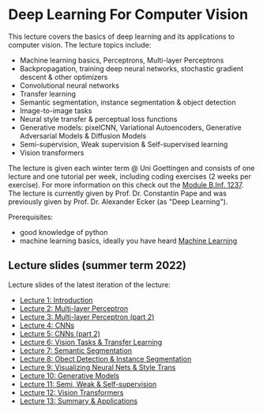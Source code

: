 # Deep Learning For Computer Vision

This lecture covers the basics of deep learning and its applications to computer vision. The lecture topics include:
- Machine learning basics, Perceptrons, Multi-layer Perceptrons
- Backpropagation, training deep neural networks, stochastic gradient descent & other optimizers
- Convolutional neural networks
- Transfer learning
- Semantic segmentation, instance segmentation & object detection
- Image-to-image tasks
- Neural style transfer & perceptual loss functions
- Generative models: pixelCNN, Variational Autoencoders, Generative Adversarial Models & Diffusion Models
- Semi-supervision, Weak supervision & Self-supervised learning
- Vision transformers

The lecture is given each winter term @ Uni Goettingen and consists of one lecture and one tutorial per week, including coding exercises (2 weeks per exercise). For more information on this check out the [Module B.Inf. 1237](https://flexnow2.uni-goettingen.de/modulbeschreibungen/91183.pdf).
The lecture is currently given by Prof. Dr. Constantin Pape and was previously given by Prof. Dr. Alexander Ecker (as "Deep Learning").

Prerequisites:
- good knowledge of python
- machine learning basics, ideally you have heard [Machine Learning](https://flexnow2.uni-goettingen.de/modulbeschreibungen/90524.pdf)

## Lecture slides (summer term 2022)

Lecture slides of the latest iteration of the lecture:
- [Lecture 1: Introduction](https://docs.google.com/presentation/d/1xXcITzfsIyFBN1piXRIjY51H3JStWdTU/edit?usp=sharing&ouid=113044948772353505255&rtpof=true&sd=true) 
- [Lecture 2: Multi-layer Perceptron](https://docs.google.com/presentation/d/10NxMHDYGf_ZtgxlzgIMpKObHlCQwDNPo/edit?usp=sharing&ouid=113044948772353505255&rtpof=true&sd=true)
- [Lecture 3: Multi-layer Perceptron (part 2)](https://docs.google.com/presentation/d/1vNddu34gXPRAvAZKk2ZZ06tDxadTaW_4/edit?usp=sharing&ouid=113044948772353505255&rtpof=true&sd=true)
- [Lecture 4: CNNs](https://docs.google.com/presentation/d/1_h77UjMYr0pKQ3XPcADKhu7AggeIPMD6/edit?usp=sharing&ouid=113044948772353505255&rtpof=true&sd=true)
- [Lecture 5: CNNs (part 2)](https://docs.google.com/presentation/d/1ogXnRPAdRCV1-0fGLhYzfSRvafks7CZL/edit?usp=sharing&ouid=113044948772353505255&rtpof=true&sd=true)
- [Lecture 6: Vision Tasks & Transfer Learning](https://docs.google.com/presentation/d/1j-w_AUgYtr1OBOQMszEROEFg2YJSl4TU/edit?usp=sharing&ouid=113044948772353505255&rtpof=true&sd=true)
- [Lecture 7: Semantic Segmentation](https://docs.google.com/presentation/d/1RJEE5Rw4Xf0-6o4_9DkDr4TDmgTF7JLH/edit?usp=sharing&ouid=113044948772353505255&rtpof=true&sd=true)
- [Lecture 8: Obect Detection & Instance Segmentation](https://docs.google.com/presentation/d/1Vg478y5oy8G0PdwbsGXjTtJtkCQPgTzl/edit?usp=sharing&ouid=113044948772353505255&rtpof=true&sd=true)
- [Lecture 9: Visualizing Neural Nets & Style Trans](ferhttps://docs.google.com/presentation/d/1dHEd6jAtML4kOTYYdHs6MtXkwmb9opR8/edit?usp=sharing&ouid=113044948772353505255&rtpof=true&sd=true)
- [Lecture 10: Generative Models](https://owncloud.gwdg.de/index.php/s/T2j7oV6cnM8fGoW)
- [Lecture 11: Semi, Weak & Self-supervision](https://docs.google.com/presentation/d/1NIabYtYOZtmTYwo7SYYakEJMtUObhZ95/edit?usp=sharing&ouid=113044948772353505255&rtpof=true&sd=true)
- [Lecture 12: Vision Transformers](https://docs.google.com/presentation/d/1OnZnl1xsxJE9ghHjLl4zjtkzzh_bo3o_/edit?usp=sharing&ouid=113044948772353505255&rtpof=true&sd=true)
- [Lecture 13: Summary & Applications](https://docs.google.com/presentation/d/1E5qXQH8piGmvAbomKiNcKjpFqEdI7k51/edit?usp=sharing&ouid=113044948772353505255&rtpof=true&sd=true)
